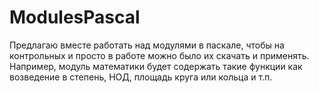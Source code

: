 # ModulesPascal
Предлагаю вместе работать над модулями в паскале, чтобы на контрольных и просто в работе можно было их скачать и применять. 
Например, модуль математики будет содержать такие функции как возведение в степень, НОД, площадь круга или кольца и т.п.
